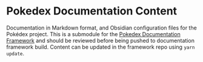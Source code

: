 # Pokedex Documentation Content

Documentation in Markdown format, and Obsidian configuration files for the Pokédex project.  This is a submodule for the [Pokedex Documentation Framework](https://github.com/Kanto-Pharmaceuticals/pokedex-documentation-framework) and should be reviewed before being pushed to documentation framework build.  Content can be updated in the framework repo using `yarn update`.